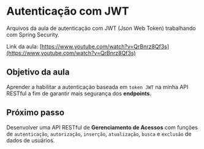 # Autenticação com JWT
Arquivos da aula de autenticação com JWT (Json Web Token) trabalhando com Spring Security.

Link da aula: [https://www.youtube.com/watch?v=QrBnrz8Qf3s](https://www.youtube.com/watch?v=QrBnrz8Qf3s)

## Objetivo da aula
Aprender a habilitar a autenticação baseada em `token JWT` na minha API RESTful a fim de garantir mais segurança dos **endpoints**.

## Próximo passo
Desenvolver uma API RESTful de **Gerenciamento de Acessos** com funções de `autenticação`, `autorização`, `inserção`, `atualização`, `busca` e `exclusão` de dados de usuários.